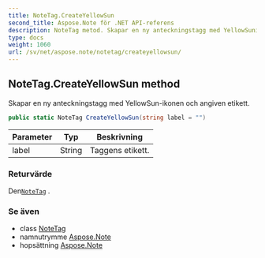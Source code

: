 ```yaml
---
title: NoteTag.CreateYellowSun
second_title: Aspose.Note för .NET API-referens
description: NoteTag metod. Skapar en ny anteckningstagg med YellowSunikonen och angiven etikett.
type: docs
weight: 1060
url: /sv/net/aspose.note/notetag/createyellowsun/
---
```

## NoteTag.CreateYellowSun method

Skapar en ny anteckningstagg med YellowSun-ikonen och angiven etikett.

```csharp
public static NoteTag CreateYellowSun(string label = "")
```

| Parameter | Typ | Beskrivning |
| --- | --- | --- |
| label | String | Taggens etikett. |

### Returvärde

Den[`NoteTag`](../) .

### Se även

* class [NoteTag](../)
* namnutrymme [Aspose.Note](../../notetag/)
* hopsättning [Aspose.Note](../../../)


